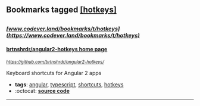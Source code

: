## Bookmarks tagged [[hotkeys]](https://www.codever.land/search?q=[hotkeys])

_<sup><sup>[www.codever.land/bookmarks/t/hotkeys](https://www.codever.land/bookmarks/t/hotkeys)</sup></sup>_
---
#### [brtnshrdr/angular2-hotkeys home page](https://github.com/brtnshrdr/angular2-hotkeys/)
_<sup>https://github.com/brtnshrdr/angular2-hotkeys/</sup>_

Keyboard shortcuts for Angular 2 apps
* **tags**: [angular](../tagged/angular.md), [typescript](../tagged/typescript.md), [shortcuts](../tagged/shortcuts.md), [hotkeys](../tagged/hotkeys.md)
* :octocat: **[source code](https://github.com/brtnshrdr/angular2-hotkeys/)**
---
